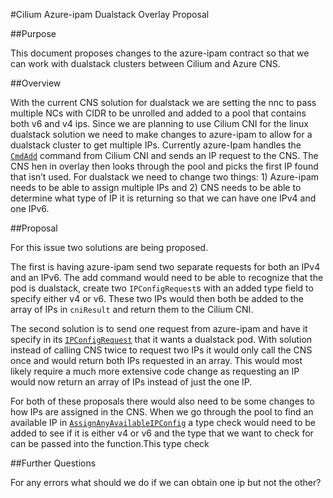 #Cilium Azure-ipam Dualstack Overlay Proposal 

##Purpose 

This document proposes changes to the azure-ipam contract so that we can work with dualstack clusters between Cilium and Azure CNS. 

##Overview 

With the current CNS solution for dualstack we are setting the nnc to pass multiple NCs with CIDR to be unrolled and added to a pool that contains both v6 and v4 ips. Since we are planning to use Cilium CNI for the linux dualstack solution we need to make changes to azure-ipam to allow for a dualstack cluster to get multiple IPs. Currently azure-Ipam handles the [`CmdAdd`](https://github.com/Azure/azure-container-networking/blob/master/azure-ipam/ipam.go) command from Cilium CNI and sends an IP request to the CNS. The CNS hen in overlay then looks through the pool and picks the first IP found that isn’t used. For dualstack we need to change two things: 1) Azure-ipam needs to be able to assign multiple IPs and 2) CNS needs to be able to determine what type of IP it is returning so that we can have one IPv4 and one IPv6. 

##Proposal 

For this issue two solutions are being proposed.  

The first is having azure-ipam send two separate requests for both an IPv4 and an IPv6. The add command would need to be able to recognize that the pod is dualstack, create two `IPConfigRequest`s with an added type field to specify either v4 or v6. These two IPs would then both be added to the array of IPs in `cniResult` and return them to the Cilium CNI. 

The second solution is to send one request from azure-ipam and have it specify in its [`IPConfigRequest`](https://github.com/Azure/azure-container-networking/blob/master/cns/NetworkContainerContract.go) that it wants a dualstack pod. With solution instead of calling CNS twice to request two IPs it would only call the CNS once and would return both IPs requested in an array. This would most likely require a much more extensive code change as requesting an IP would now return an array of IPs instead of just the one IP.  

For both of these proposals there would also need to be some changes to how IPs are assigned in the CNS. When we go through the pool to find an available IP in [`AssignAnyAvailableIPConfig`](https://github.com/Azure/azure-container-networking/blob/master/cns/restserver/ipam.go) a type check would need to be added to see if it is either v4 or v6 and the type that we want to check for can be passed into the function.This type check 

##Further Questions 

For any errors what should we do if we can obtain one ip but not the other? 